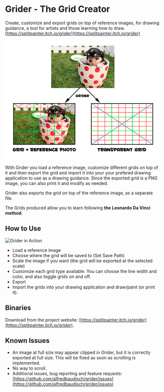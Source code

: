 # Grider - The Grid Creator
Create, customize and export grids on top of reference images, for drawing guidance, a tool for artists and those learning how to draw. [https://splitpainter.itch.io/grider](https://splitpainter.itch.io/grider)

![Output](example_output.jpg)

With Grider you load a reference image, customize different grids on top of it and then export the grid and import it into your your prefered drawing application to use as a drawing guidance. Since the exported grid is a PNG image, you can also print it and modify as needed.

Grider also exports the grid on top of the reference image, as a separate file.

The Grids produced allow you to learn following **the Leonardo Da Vinci method**.

## How to Use
![Grider in Action](https://img.itch.zone/aW1hZ2UvNDI2MzAzLzIxMjg3MjcuZ2lm/original/cbsE56.gif)

- Load a reference image
- Choose where the grid will be saved to (Set Save Path)
- Scale the image if you want (the grid will be exported at the selected scale)
- Customize each grid type available. You can choose the line width and color, and also toggle grids on and off.
- Export
- Import the grids into your drawing application and draw/paint (or print it).

## Binaries

Download from the project website: [https://splitpainter.itch.io/grider](https://splitpainter.itch.io/grider).

## Known Issues

- An image at full size may appear clipped in Grider, but it is correctly exported at full size. This will be fixed as soon as scrolling is implemented.
- No way to scroll.
- Additional issues, bug reporting and feature requests: [https://github.com/alfredbaudisch/grider/issues](https://github.com/alfredbaudisch/grider/issues)
